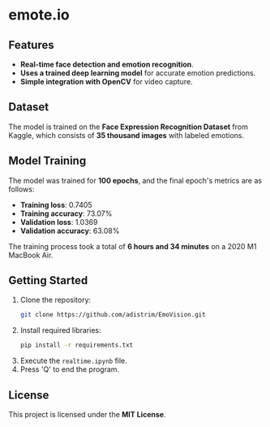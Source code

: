 # emote.io

## Features
- **Real-time face detection and emotion recognition**.
- **Uses a trained deep learning model** for accurate emotion predictions.
- **Simple integration with OpenCV** for video capture.

## Dataset
The model is trained on the **Face Expression Recognition Dataset** from Kaggle, which consists of **35 thousand images** with labeled emotions.

## Model Training
The model was trained for **100 epochs**, and the final epoch's metrics are as follows:
- **Training loss**: 0.7405
- **Training accuracy**: 73.07%
- **Validation loss**: 1.0369
- **Validation accuracy**: 63.08%

The training process took a total of **6 hours and 34 minutes** on a 2020 M1 MacBook Air.

## Getting Started
1. Clone the repository:
    ```bash
    git clone https://github.com/adistrim/EmoVision.git
    ```
2. Install required libraries:
    ```bash
    pip install -r requirements.txt
    ```
3. Execute the `realtime.ipynb` file.
4. Press 'Q' to end the program.

## License
This project is licensed under the **MIT License**.
